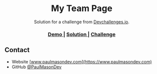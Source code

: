 <!-- Please update value in the {}  -->

<h1 align="center">My Team Page</h1>

<div align="center">
   Solution for a challenge from  <a href="http://devchallenges.io" target="_blank">Devchallenges.io</a>.
</div>

<div align="center">
  <h3>
    <a href="https://my-team-page-pm.netlify.app/">
      Demo
    </a>
    <span> | </span>
    <a href="https://github.com/PaulMasonDev/devchallenges.io-my-team-page">
      Solution
    </a>
    <span> | </span>
    <a href="https://devchallenges.io/challenges/hhmesazsqgKXrTkYkt0U">
      Challenge
    </a>
  </h3>
</div>

## Contact

- Website [www.paulmasondev.com](https://www.paulmasondev.com)
- GitHub [@PaulMasonDev](https://github.com/PaulMasonDev)
